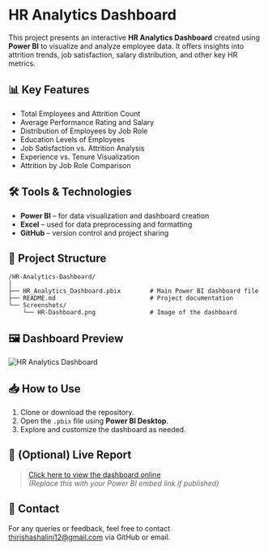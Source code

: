 # HR Analytics Dashboard

This project presents an interactive **HR Analytics Dashboard** created using **Power BI** to visualize and analyze employee data. It offers insights into attrition trends, job satisfaction, salary distribution, and other key HR metrics.

## 📊 Key Features

- Total Employees and Attrition Count
- Average Performance Rating and Salary
- Distribution of Employees by Job Role
- Education Levels of Employees
- Job Satisfaction vs. Attrition Analysis
- Experience vs. Tenure Visualization
- Attrition by Job Role Comparison

## 🛠 Tools & Technologies

- **Power BI** – for data visualization and dashboard creation
- **Excel** – used for data preprocessing and formatting
- **GitHub** – version control and project sharing

## 📂 Project Structure

```
/HR-Analytics-Dashboard/
│
├── HR_Analytics_Dashboard.pbix        # Main Power BI dashboard file
├── README.md                          # Project documentation
└── Screenshots/
    └── HR-Dashboard.png               # Image of the dashboard
```

## 🖼️ Dashboard Preview

![HR Analytics Dashboard](Screenshots/HR-Dashboard.png)

## 📥 How to Use

1. Clone or download the repository.
2. Open the `.pbix` file using **Power BI Desktop**.
3. Explore and customize the dashboard as needed.

## 🔗 (Optional) Live Report

> [Click here to view the dashboard online](https://app.powerbi.com/view?r=YOUR_REPORT_LINK)  
> *(Replace this with your Power BI embed link if published)*

## 📧 Contact

For any queries or feedback, feel free to contact thirishashalini12@gmail.com via GitHub or email.
